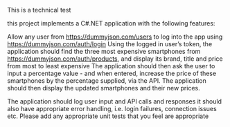 This is a technical test 
 

this project implements a C#.NET application with the following features:

Allow any user from https://dummyjson.com/users to log into the app using https://dummyjson.com/auth/login
Using the logged in user’s token, the application should find the three most expensive smartphones from https://dummyjson.com/auth/products, and display its brand, title and price from most to least expensive
The application should then ask the user to input a percentage value - and when entered, increase the price of these smartphones by the percentage supplied, via the API.
The application should then display the updated smartphones and their new prices.
 

The application should log user input and API calls and responses it should also have appropriate error handling, i.e. login failures, connection issues etc.
Please add any appropriate unit tests that you feel are appropriate
